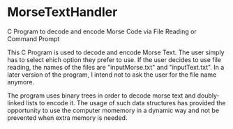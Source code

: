 # MorseTextHandler
C Program to decode and encode Morse Code via File Reading or Command Prompt

This C Program is used to decode and encode Morse Text. 
The user simply has to select ehich option they prefer to use. 
If the user decides to use file reading, the names of the files are "inputMorse.txt" and "inputText.txt".
In a later version of the program, I intend not to ask the user for the file name anymore. 

The program uses binary trees in order to decode morse text and doubly-linked lists to encode it. 
The usage of such data structures has provided the opportunity to use the computer momemory in a dynamic way and not be prevented when extra memory is needed. 
